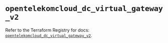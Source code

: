 # `opentelekomcloud_dc_virtual_gateway_v2`

Refer to the Terraform Registry for docs: [`opentelekomcloud_dc_virtual_gateway_v2`](https://registry.terraform.io/providers/opentelekomcloud/opentelekomcloud/1.36.4/docs/resources/dc_virtual_gateway_v2).
